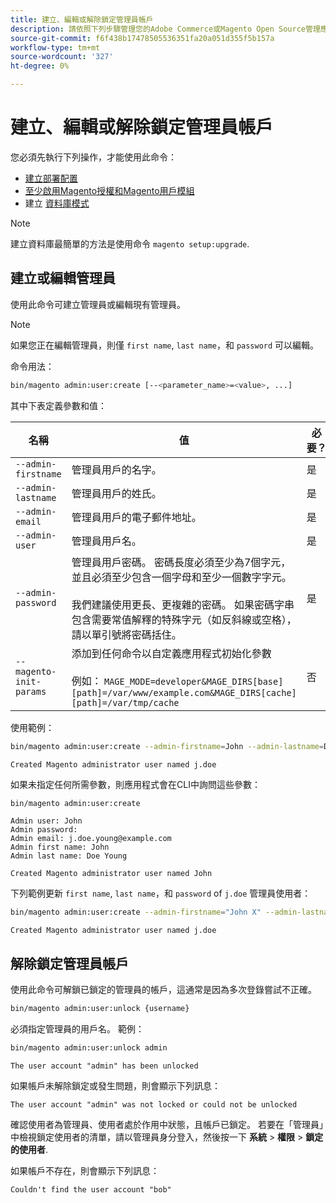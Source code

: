 ```yaml
---
title: 建立、編輯或解除鎖定管理員帳戶
description: 請依照下列步驟管理您的Adobe Commerce或Magento Open Source管理應用程式的管理員帳戶。
source-git-commit: f6f438b17478505536351fa20a051d355f5b157a
workflow-type: tm+mt
source-wordcount: '327'
ht-degree: 0%

---
```



# 建立、編輯或解除鎖定管理員帳戶

您必須先執行下列操作，才能使用此命令：

- [建立部署配置](deployment.md)
- [至少啟用Magento授權和Magento用戶模組](manage-modules.md)
- 建立 [資料庫模式](https://glossary.magento.com/database-schema)

>[!NOTE]
>
>建立資料庫最簡單的方法是使用命令 `magento setup:upgrade`.

## 建立或編輯管理員

使用此命令可建立管理員或編輯現有管理員。

>[!NOTE]
>
>如果您正在編輯管理員，則僅 `first name`, `last name`，和 `password` 可以編輯。

命令用法：

```bash
bin/magento admin:user:create [--<parameter_name>=<value>, ...]
```

其中下表定義參數和值：

| 名稱 | 值 | 必要？ |
|--- |--- |--- |
| `--admin-firstname` | 管理員用戶的名字。 | 是 |
| `--admin-lastname` | 管理員用戶的姓氏。 | 是 |
| `--admin-email` | 管理員用戶的電子郵件地址。 | 是 |
| `--admin-user` | 管理員用戶名。 | 是 |
| `--admin-password` | 管理員用戶密碼。 密碼長度必須至少為7個字元，並且必須至少包含一個字母和至少一個數字字元。 <br><br>我們建議使用更長、更複雜的密碼。 如果密碼字串包含需要常值解釋的特殊字元（如反斜線或空格），請以單引號將密碼括住。 | 是 |
| `--magento-init-params` | 添加到任何命令以自定義應用程式初始化參數<br/><br/>例如： `MAGE_MODE=developer&MAGE_DIRS[base][path]=/var/www/example.com&MAGE_DIRS[cache][path]=/var/tmp/cache` | 否 |

使用範例：

```bash
bin/magento admin:user:create --admin-firstname=John --admin-lastname=Doe --admin-email=j.doe@example.com --admin-user=j.doe --admin-password=A0b9%t3g
```

```terminal
Created Magento administrator user named j.doe
```

如果未指定任何所需參數，則應用程式會在CLI中詢問這些參數：

```bash
bin/magento admin:user:create
```

```terminal
Admin user: John
Admin password:
Admin email: j.doe.young@example.com
Admin first name: John
Admin last name: Doe Young
```

```terminal
Created Magento administrator user named John
```

下列範例更新 `first name`, `last name`，和 `password` of `j.doe` 管理員使用者：

```bash
bin/magento admin:user:create --admin-firstname="John X" --admin-lastname="Doe X" --admin-email=j.doe@example.com --admin-user=j.doe --admin-password=A1234567
```

```terminal
Created Magento administrator user named j.doe
```

## 解除鎖定管理員帳戶

使用此命令可解鎖已鎖定的管理員的帳戶，這通常是因為多次登錄嘗試不正確。

```bash
bin/magento admin:user:unlock {username}
```

必須指定管理員的用戶名。 範例：

```bash
bin/magento admin:user:unlock admin
```

```terminal
The user account "admin" has been unlocked
```

如果帳戶未解除鎖定或發生問題，則會顯示下列訊息：

```terminal
The user account "admin" was not locked or could not be unlocked
```

確認使用者為管理員、使用者處於作用中狀態，且帳戶已鎖定。 若要在「管理員」中檢視鎖定使用者的清單，請以管理員身分登入，然後按一下 **系統** > **權限** > **鎖定的使用者**.

如果帳戶不存在，則會顯示下列訊息：

```terminal
Couldn't find the user account "bob"
```
